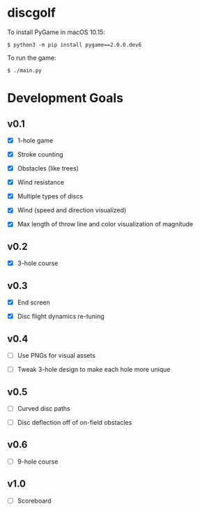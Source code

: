 # discgolf

To install PyGame in macOS 10.15:

```
$ python3 -m pip install pygame==2.0.0.dev6
```

To run the game:

```
$ ./main.py
```

# Development Goals

## v0.1

- [x] 1-hole game

- [x] Stroke counting

- [x] Obstacles (like trees)

- [x] Wind resistance

- [x] Multiple types of discs

- [x] Wind (speed and direction visualized)

- [x] Max length of throw line and color visualization of magnitude

## v0.2

- [x] 3-hole course

## v0.3

- [x] End screen

- [x] Disc flight dynamics re-tuning

## v0.4

- [ ] Use PNGs for visual assets

- [ ] Tweak 3-hole design to make each hole more unique

## v0.5

- [ ] Curved disc paths

- [ ] Disc deflection off of on-field obstacles

## v0.6

- [ ] 9-hole course

## v1.0

- [ ] Scoreboard
